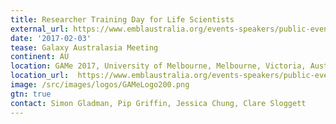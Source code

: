 ```yaml
---
title: Researcher Training Day for Life Scientists
external_url: https://www.emblaustralia.org/events-speakers/public-events/game-2017-galaxy-australasia-meeting
date: '2017-02-03'
tease: Galaxy Australasia Meeting
continent: AU
location: GAMe 2017, University of Melbourne, Melbourne, Victoria, Australia
location_url:  https://www.emblaustralia.org/events-speakers/public-events/game-2017-galaxy-australasia-meeting
image: /src/images/logos/GAMeLogo200.png
gtn: true
contact: Simon Gladman, Pip Griffin, Jessica Chung, Clare Sloggett
---
```

